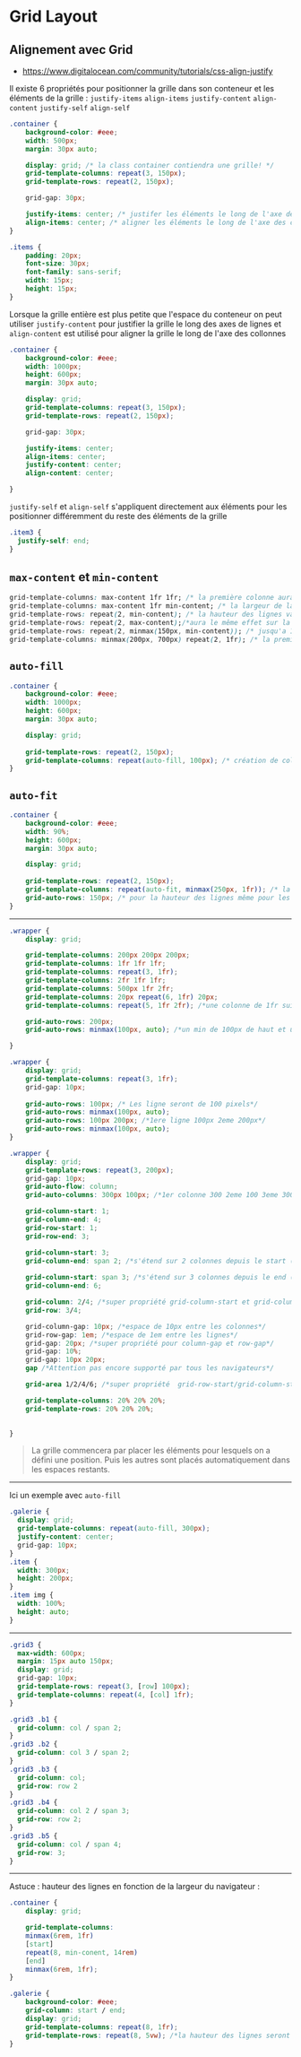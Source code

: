 # Grid Layout

## Alignement avec Grid

- <https://www.digitalocean.com/community/tutorials/css-align-justify>

Il existe 6 propriétés pour positionner la grille dans son conteneur et les éléments de la grille :
`justify-items` `align-items` `justify-content` `align-content` `justify-self` `align-self`

````css
.container {
    background-color: #eee;
    width: 500px;
    margin: 30px auto;

    display: grid; /* la class container contiendra une grille! */
    grid-template-columns: repeat(3, 150px);
    grid-template-rows: repeat(2, 150px);

    grid-gap: 30px;

    justify-items: center; /* justifer les éléments le long de l'axe des lignes 'row axis' */
    align-items: center; /* aligner les éléments le long de l'axe des colonnes 'column axis' */
}

.items {
    padding: 20px;
    font-size: 30px;
    font-family: sans-serif;
    width: 15px;
    height: 15px;
}
````

Lorsque la grille entière est plus petite que l'espace du conteneur on peut utiliser `justify-content` pour justifier la grille le long des axes de lignes et `align-content` est utilisé pour aligner la grille le long de l'axe des collonnes

````css
.container {
    background-color: #eee;
    width: 1000px;
    height: 600px;
    margin: 30px auto;

    display: grid;
    grid-template-columns: repeat(3, 150px);
    grid-template-rows: repeat(2, 150px);

    grid-gap: 30px;

    justify-items: center;
    align-items: center;
    justify-content: center; 
    align-content: center;

}
````

`justify-self` et `align-self`  s'appliquent directement aux éléments pour les positionner différemment du reste des éléments de la grille

````css
.item3 {
  justify-self: end;
}
````

## `max-content` et `min-content`

````css
grid-template-columns: max-content 1fr 1fr; /* la première colonne aura une largeur de son contenu total et les deux autres se répartissent l'espace restant. pour la première colonne contient une phrase la largeur de la colonne sera cette pharse*/
grid-template-columns: max-content 1fr min-content; /* la largeur de la dernière colonne sera le mot le plus grands et ira à la ligne */
grid-template-rows: repeat(2, min-content); /* la hauteur des lignes va s'adapter au contenu*/
grid-template-rows: repeat(2, max-content);/*aura le même effet sur la hauteur des lignes que min-content*/
grid-template-rows: repeat(2, minmax(150px, min-content)); /* jusqu'a 150px la hauteur sera de 150px au dela la hauteur sera en fonction du contenu*/
grid-template-columns: minmax(200px, 700px) repeat(2, 1fr); /* la première colonne aura une largeur min de 200 px et une largeur max de 700px*/
````

## `auto-fill`

````css
.container {
    background-color: #eee;
    width: 1000px;
    height: 600px;
    margin: 30px auto;

    display: grid;
    
    grid-template-rows: repeat(2, 150px);
    grid-template-columns: repeat(auto-fill, 100px); /* création de colonne automatique de 100px de large, ici 10 colonnes */
}
````

## `auto-fit`

````css
.container {
    background-color: #eee;
    width: 90%;
    height: 600px;
    margin: 30px auto;

    display: grid;
    
    grid-template-rows: repeat(2, 150px);
    grid-template-columns: repeat(auto-fit, minmax(250px, 1fr)); /* la nombre de colonnes sera en fonction de notre contenu(nb de div par ex.)*/
    grid-auto-rows: 150px; /* pour la hauteur des lignes même pour les lignes implicites !*/
}
````

---

````css
.wrapper {
    display: grid;

    grid-template-columns: 200px 200px 200px;
    grid-template-columns: 1fr 1fr 1fr;
    grid-template-columns: repeat(3, 1fr);
    grid-template-columns: 2fr 1fr 1fr;
    grid-template-columns: 500px 1fr 2fr;
    grid-template-columns: 20px repeat(6, 1fr) 20px;
    grid-template-columns: repeat(5, 1fr 2fr); /*une colonne de 1fr suivie d'une colonne de 2fr, ceci répété 5 fois.*/

    grid-auto-rows: 200px;
    grid-auto-rows: minmax(100px, auto); /*un min de 100px de haut et un max automatiquement en fonction de la hauteur du contenu*/

}
````

````css
.wrapper {
    display: grid;
    grid-template-columns: repeat(3, 1fr);
    grid-gap: 10px;
    
    grid-auto-rows: 100px; /* Les ligne seront de 100 pixels*/
    grid-auto-rows: minmax(100px, auto);
    grid-auto-rows: 100px 200px; /*1ere ligne 100px 2eme 200px*/
    grid-auto-rows: minmax(100px, auto);
}
````

````css
.wrapper {
    display: grid;
    grid-template-rows: repeat(3, 200px);
    grid-gap: 10px;
    grid-auto-flow: column;
    grid-auto-columns: 300px 100px; /*1er colonne 300 2eme 100 3eme 300*/

    grid-column-start: 1;
    grid-column-end: 4;
    grid-row-start: 1;
    grid-row-end: 3;

    grid-column-start: 3;
    grid-column-end: span 2; /*s'étend sur 2 colonnes depuis le start (3)*/
    
    grid-column-start: span 3; /*s'étend sur 3 colonnes depuis le end (6)*/
    grid-column-end: 6; 

    grid-column: 2/4; /*super propriété grid-column-start et grid-column-end*/
    grid-row: 3/4;

    grid-column-gap: 10px; /*espace de 10px entre les colonnes*/
    grid-row-gap: 1em; /*espace de 1em entre les lignes*/
    grid-gap: 20px; /*super propriété pour column-gap et row-gap*/
    grid-gap: 10%;
    grid-gap: 10px 20px;
    gap /*Attention pas encore supporté par tous les navigateurs*/

    grid-area 1/2/4/6; /*super propriété  grid-row-start/grid-column-start/grid-row-end/grid-column-end*/

    grid-template-columns: 20% 20% 20%;
    grid-template-rows: 20% 20% 20%;
    

}

````

>La grille commencera par placer les éléments pour lesquels on a défini une position. Puis les autres sont placés automatiquement dans les espaces restants.

---

Ici un exemple avec `auto-fill`

````css
.galerie {
  display: grid;
  grid-template-columns: repeat(auto-fill, 300px);
  justify-content: center;
  grid-gap: 10px;
}
.item {
  width: 300px;
  height: 200px;
}
.item img {
  width: 100%;
  height: auto;
}
````

---

````css
.grid3 {
  max-width: 600px;
  margin: 15px auto 150px;
  display: grid;
  grid-gap: 10px;
  grid-template-rows: repeat(3, [row] 100px);
  grid-template-columns: repeat(4, [col] 1fr);
}

.grid3 .b1 {
  grid-column: col / span 2;
}
.grid3 .b2 {
  grid-column: col 3 / span 2;
}
.grid3 .b3 {
  grid-column: col;
  grid-row: row 2
}
.grid3 .b4 {
  grid-column: col 2 / span 3;
  grid-row: row 2;
}
.grid3 .b5 {
  grid-column: col / span 4;
  grid-row: 3;
}
````

---

Astuce : hauteur des lignes en fonction de la largeur du navigateur :

````css
.container {
    display: grid;

    grid-template-columns:
    minmax(6rem, 1fr)
    [start]
    repeat(8, min-conent, 14rem)
    [end]
    minmax(6rem, 1fr);
}

.galerie {
    background-color: #eee;
    grid-column: start / end;
    display: grid;
    grid-template-columns: repeat(8, 1fr);
    grid-template-rows: repeat(8, 5vw); /*la hauteur des lignes seront responsive en fonction de la largeur du navigateur*/  
}
````
